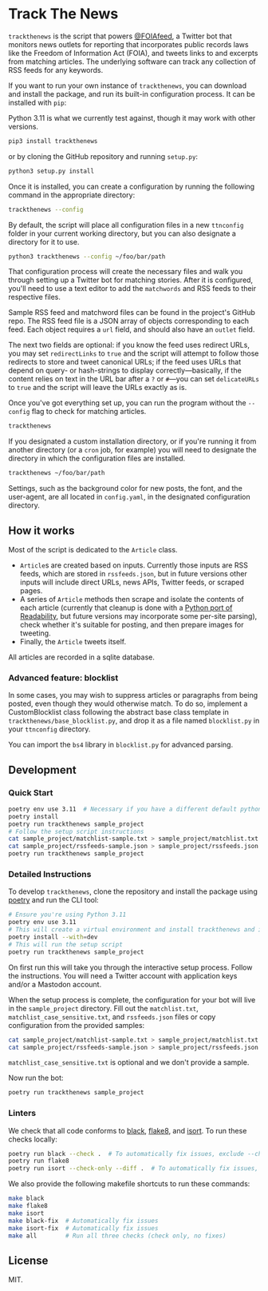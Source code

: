 # Track The News

`trackthenews` is the script that powers [@FOIAfeed](https://twitter.com/foiafeed), a Twitter bot that monitors news outlets for reporting that incorporates public records laws like the Freedom of Information Act (FOIA), and tweets links to and excerpts from matching articles. The underlying software can track any collection of RSS feeds for any keywords.

If you want to run your own instance of `trackthenews`, you can download and install the package, and run its built-in configuration process. It can be installed with `pip`:

Python 3.11 is what we currently test against, though it may work with other versions.


```bash
pip3 install trackthenews
```

or by cloning the GitHub repository and running `setup.py`:

```bash
python3 setup.py install
```

Once it is installed, you can create a configuration by running the following command in the appropriate directory:

```bash
trackthenews --config
```

By default, the script will place all configuration files in a new `ttnconfig` folder in your current working directory, but you can also designate a directory for it to use.

```bash
python3 trackthenews --config ~/foo/bar/path
```

That configuration process will create the necessary files and walk you through setting up a Twitter bot for matching stories. After it is configured, you'll need to use a text editor to add the `matchwords` and RSS feeds to their respective files.

Sample RSS feed and matchword files can be found in the project's GitHub repo. The RSS feed file is a JSON array of objects corresponding to each feed. Each object requires a `url` field, and should also have an `outlet` field.

The next two fields are optional: if you know the feed uses redirect URLs, you may set `redirectLinks` to `true` and the script will attempt to follow those redirects to store and tweet canonical URLs; if the feed uses URLs that depend on query- or hash-strings to display correctly—basically, if the content relies on text in the URL bar after a `?` or `#`—you can set `delicateURLs` to `true` and the script will leave the URLs exactly as is.

Once you've got everything set up, you can run the program without the `--config` flag to check for matching articles.

```bash
trackthenews
```

If you designated a custom installation directory, or if you're running it from another directory (or a `cron` job, for example) you will need to designate the directory in which the configuration files are installed.

```bash
trackthenews ~/foo/bar/path
```

Settings, such as the background color for new posts, the font, and the user-agent, are all located in `config.yaml`, in the designated configuration directory.

## How it works

Most of the script is dedicated to the `Article` class.
* `Article`s are created based on inputs. Currently those inputs are RSS feeds, which are stored in `rssfeeds.json`, but in future versions other inputs will include direct URLs, news APIs, Twitter feeds, or scraped pages.
* A series of `Article` methods then scrape and isolate the contents of each article (currently that cleanup is done with a [Python port of Readability](https://github.com/buriy/python-readability), but future versions may incorporate some per-site parsing), check whether it's suitable for posting, and then prepare images for tweeting.
* Finally, the `Article` tweets itself.

All articles are recorded in a sqlite database.

### Advanced feature: blocklist

In some cases, you may wish to suppress articles or paragraphs from being posted, even though they would otherwise match. To do so, implement a CustomBlocklist class following the abstract base class template in `trackthenews/base_blocklist.py`, and drop it as a file named `blocklist.py` in your `ttnconfig` directory.

You can import the `bs4` library in `blocklist.py` for advanced parsing.

## Development

### Quick Start

```bash
poetry env use 3.11  # Necessary if you have a different default python version
poetry install
poetry run trackthenews sample_project
# Follow the setup script instructions
cat sample_project/matchlist-sample.txt > sample_project/matchlist.txt
cat sample_project/rssfeeds-sample.json > sample_project/rssfeeds.json
poetry run trackthenews sample_project
```

### Detailed Instructions

To develop `trackthenews`, clone the repository and install the package using [poetry][] and run the CLI tool:

```bash
# Ensure you're using Python 3.11
poetry env use 3.11
# This will create a virtual environment and install trackthenews and its dependencies
poetry install --with=dev
# This will run the setup script
poetry run trackthenews sample_project
```

On first run this will take you through the interactive setup process. Follow the instructions. You will need a Twitter account with application keys and/or a Mastodon account.

When the setup process is complete, the configuration for your bot will live in the `sample_project` directory. Fill out the `matchlist.txt`, `matchlist_case_sensitive.txt`, and `rssfeeds.json` files or copy configuration from the provided samples:

```bash
cat sample_project/matchlist-sample.txt > sample_project/matchlist.txt
cat sample_project/rssfeeds-sample.json > sample_project/rssfeeds.json
```

`matchlist_case_sensitive.txt` is optional and we don't provide a sample.

Now run the bot:

```bash
poetry run trackthenews sample_project
```

[poetry]: https://python-poetry.org/

### Linters

We check that all code conforms to [black][], [flake8][], and [isort][]. To run these checks locally:

```bash
poetry run black --check .  # To automatically fix issues, exclude --check flag
poetry run flake8
poetry run isort --check-only --diff .  # To automatically fix issues, exclude --check-only and --diff flag
```

We also provide the following makefile shortcuts to run these commands:

```bash
make black
make flake8
make isort
make black-fix  # Automatically fix issues
make isort-fix  # Automatically fix issues
make all        # Run all three checks (check only, no fixes)
```

[black]: https://black.readthedocs.io/en/stable/
[flake8]: https://flake8.pycqa.org/en/latest/
[isort]: https://pycqa.github.io/isort/

## License

MIT.
